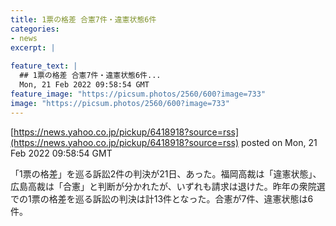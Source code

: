 ```yaml
---
title: 1票の格差 合憲7件・違憲状態6件
categories:
- news
excerpt: |
  
feature_text: |
  ## 1票の格差 合憲7件・違憲状態6件...
  Mon, 21 Feb 2022 09:58:54 GMT
feature_image: "https://picsum.photos/2560/600?image=733"
image: "https://picsum.photos/2560/600?image=733"
---
```


[https://news.yahoo.co.jp/pickup/6418918?source=rss](https://news.yahoo.co.jp/pickup/6418918?source=rss)
posted on Mon, 21 Feb 2022 09:58:54 GMT

<!--more-->

「1票の格差」を巡る訴訟2件の判決が21日、あった。福岡高裁は「違憲状態」、広島高裁は「合憲」と判断が分かれたが、いずれも請求は退けた。昨年の衆院選での1票の格差を巡る訴訟の判決は計13件となった。合憲が7件、違憲状態は6件。
